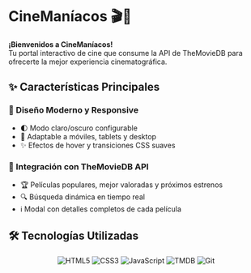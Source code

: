 # CineManíacos 🎬🍿

**¡Bienvenidos a CineManíacos!**  
Tu portal interactivo de cine que consume la API de TheMovieDB para ofrecerte la mejor experiencia cinematográfica.

## ✨ Características Principales

### 🎨 Diseño Moderno y Responsive
- 🌓 Modo claro/oscuro configurable
- 📱 Adaptable a móviles, tablets y desktop
- ✨ Efectos de hover y transiciones CSS suaves

### 🎥 Integración con TheMovieDB API
- 🏆 Películas populares, mejor valoradas y próximos estrenos
- 🔍 Búsqueda dinámica en tiempo real
- ℹ️ Modal con detalles completos de cada película


## 🛠 Tecnologías Utilizadas

<div align="center" style="margin: 20px 0;">
  <img src="https://img.shields.io/badge/HTML5-E34F26?style=for-the-badge&logo=html5&logoColor=white" alt="HTML5">
  <img src="https://img.shields.io/badge/CSS3-1572B6?style=for-the-badge&logo=css3&logoColor=white" alt="CSS3">
  <img src="https://img.shields.io/badge/JavaScript-F7DF1E?style=for-the-badge&logo=javascript&logoColor=black" alt="JavaScript">
  <img src="https://img.shields.io/badge/TheMovieDB-01D277?style=for-the-badge&logo=tmdb&logoColor=white" alt="TMDB">
  <img src="https://img.shields.io/badge/Git-F05032?style=for-the-badge&logo=git&logoColor=white" alt="Git">
</div>


